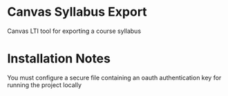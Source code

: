 # Canvas Syllabus Export
Canvas LTI tool for exporting a course syllabus
# Installation Notes
You must configure a secure file containing an oauth authentication key for running the project locally
